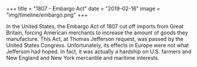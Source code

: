 +++
title = "1807 - Embargo Act"
date = "2019-02-16"
image = "img/timeline/embargo.png"
+++

In the United States, the Embargo Act of 1807 cut off imports from Great Britain, forcing American merchants to increase the amount of goods they manufacture. This Act, at Thomas Jefferson request, was passed by the United States Congress. Unfortunately, its effects in Europe were not what Jefferson had hoped. In fact, it was actually a hardship on U.S. farmers and New England and New York mercantile and maritime interests.

<!--more-->
